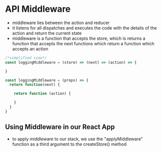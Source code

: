 # API Middleware

- middleware lies between the action and reducer
- it listens for all dispatches and executes the code with the details of the action and return the current state
- middleware is a function that accepts the store, which is returns a function that accepts the next functions which return a function which accepts an action

```js
/*simplified view*/
const loggingMiddleware = (store) => (next) => (action) => {

}
```

```js
const loggingMiddleware = (props) => {
  return function(next) {

    return function (action) {

    }
  }
}
```

## Using Middleware in our React App

- to apply middleware to our stack, we use the "applyMiddleware" function as a third argument to the createStore() method
